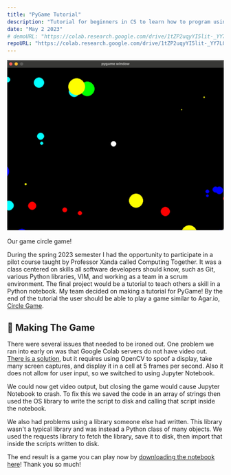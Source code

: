 ```yaml
---
title: "PyGame Tutorial"
description: "Tutorial for beginners in CS to learn how to program using Pygame."
date: "May 2 2023"
# demoURL: "https://colab.research.google.com/drive/1tZP2uqyYI5lit-_YY7LQ0prynJ2eMNuG"
repoURL: "https://colab.research.google.com/drive/1tZP2uqyYI5lit-_YY7LQ0prynJ2eMNuG"
---
```


![Our game circle game!](/pyGame1.jpg)
<span>
<p class="text-sm text-center">Our game circle game!</p>
</span>

During the spring 2023 semester I had the opportunity to participate in a pilot course taught by Professor Xanda called Computing Together. It was a class centered on skills all software developers should know, such as Git, various Python libraries, VIM, and working as a team in a scrum environment. The final project would be a tutorial to teach others a skill in a Python notebook. My team decided on making a tutorial for PyGame! By the end of the tutorial the user should be able to play a game similar to Agar.io, [Circle Game](https://experiments.withgoogle.com/circle-game).

## 👾 Making The Game

There were several issues that needed to be ironed out. One problem we ran into early on was that Google Colab servers do not have video out. [There is a solution](https://stackoverflow.com/questions/57043905/how-can-we-use-pygame-on-google-colab), but it requires using OpenCV to spoof a display, take many screen captures, and display it in a cell at 5 frames per second. Also it does not allow for user input, so we switched to using Jupyter Notebook.

We could now get video output, but closing the game would cause Jupyter Notebook to crash. To fix this we saved the code in an array of strings then used the OS library to write the script to disk and calling that script inside the notebook.

We also had problems using a library someone else had written. This library wasn't a typical library and was instead a Python class of many objects. We used the requests library to fetch the library, save it to disk, then import that inside the scripts written to disk.

The end result is a game you can play now by [downloading the notebook here](https://colab.research.google.com/drive/1tZP2uqyYI5lit-_YY7LQ0prynJ2eMNuG#scrollTo=bNWo_0aXWqvt)! Thank you so much!